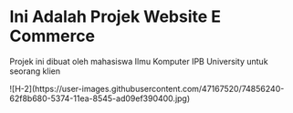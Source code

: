 <h1>Ini Adalah Projek Website E Commerce</h1>
<p>Projek ini dibuat oleh mahasiswa Ilmu Komputer IPB University untuk seorang klien</p>
![H-2](https://user-images.githubusercontent.com/47167520/74856240-62f8b680-5374-11ea-8545-ad09ef390400.jpg)
